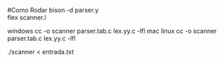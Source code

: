 #Como Rodar
bison -d parser.y   
flex scanner.l   

windows
    cc -o scanner parser.tab.c lex.yy.c -lfl 
mac linux
    cc -o scanner parser.tab.c lex.yy.c -lfl 

./scanner < entrada.txt 